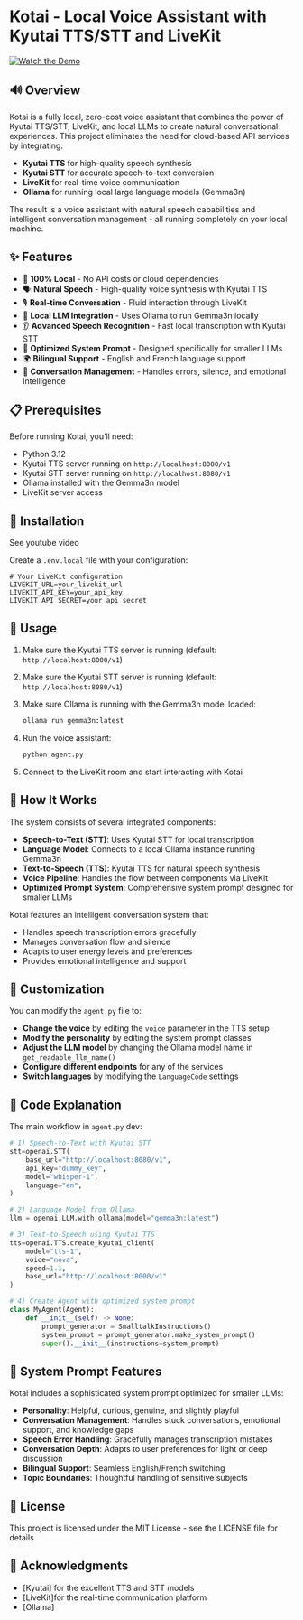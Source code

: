 # Kotai - Local Voice Assistant with Kyutai TTS/STT and LiveKit

[![Watch the Demo](https://img.youtube.com/vi/PHFrchtDIoE/0.jpg)](https://youtu.be/PHFrchtDIoE)
## 🔊 Overview

Kotai is a fully local, zero-cost voice assistant that combines the power of Kyutai TTS/STT, LiveKit, and local LLMs to create natural conversational experiences. This project eliminates the need for cloud-based API services by integrating:

- **Kyutai TTS** for high-quality speech synthesis
- **Kyutai STT** for accurate speech-to-text conversion
- **LiveKit** for real-time voice communication
- **Ollama** for running local large language models (Gemma3n)

The result is a voice assistant with natural speech capabilities and intelligent conversation management - all running completely on your local machine.

## ✨ Features

- 🎯 **100% Local** - No API costs or cloud dependencies
- 🗣️ **Natural Speech** - High-quality voice synthesis with Kyutai TTS
- 🎙️ **Real-time Conversation** - Fluid interaction through LiveKit
- 🧠 **Local LLM Integration** - Uses Ollama to run Gemma3n locally
- 👂 **Advanced Speech Recognition** - Fast local transcription with Kyutai STT
- 🤖 **Optimized System Prompt** - Designed specifically for smaller LLMs
- 🌍 **Bilingual Support** - English and French language support
- 💬 **Conversation Management** - Handles errors, silence, and emotional intelligence

## 📋 Prerequisites

Before running Kotai, you’ll need:

- Python 3.12
- Kyutai TTS server running on `http://localhost:8000/v1`
- Kyutai STT server running on `http://localhost:8080/v1`
- Ollama installed with the Gemma3n model
- LiveKit server access

## 🚀 Installation

See youtube video

Create a `.env.local` file with your configuration:

```env
# Your LiveKit configuration
LIVEKIT_URL=your_livekit_url
LIVEKIT_API_KEY=your_api_key
LIVEKIT_API_SECRET=your_api_secret
```

## 💬 Usage

1. Make sure the Kyutai TTS server is running (default: `http://localhost:8000/v1`)
1. Make sure the Kyutai STT server is running (default: `http://localhost:8080/v1`)
1. Make sure Ollama is running with the Gemma3n model loaded:
  
   ```bash
   ollama run gemma3n:latest
   ```
1. Run the voice assistant:
  
   ```bash
   python agent.py
   ```
1. Connect to the LiveKit room and start interacting with Kotai

## 🔧 How It Works

The system consists of several integrated components:

- **Speech-to-Text (STT)**: Uses Kyutai STT for local transcription
- **Language Model**: Connects to a local Ollama instance running Gemma3n
- **Text-to-Speech (TTS)**: Kyutai TTS for natural speech synthesis
- **Voice Pipeline**: Handles the flow between components via LiveKit
- **Optimized Prompt System**: Comprehensive system prompt designed for smaller LLMs

Kotai features an intelligent conversation system that:

- Handles speech transcription errors gracefully
- Manages conversation flow and silence
- Adapts to user energy levels and preferences
- Provides emotional intelligence and support

## 🔄 Customization

You can modify the `agent.py` file to:

- **Change the voice** by editing the `voice` parameter in the TTS setup
- **Modify the personality** by editing the system prompt classes
- **Adjust the LLM model** by changing the Ollama model name in `get_readable_llm_name()`
- **Configure different endpoints** for any of the services
- **Switch languages** by modifying the `LanguageCode` settings

## 📝 Code Explanation

The main workflow in `agent.py` dev:

```python
# 1) Speech-to-Text with Kyutai STT
stt=openai.STT(
    base_url="http://localhost:8080/v1",
    api_key="dummy_key",
    model="whisper-1",
    language="en",
)

# 2) Language Model from Ollama
llm = openai.LLM.with_ollama(model="gemma3n:latest")

# 3) Text-to-Speech using Kyutai TTS
tts=openai.TTS.create_kyutai_client(
    model="tts-1",
    voice="nova",
    speed=1.1,
    base_url="http://localhost:8000/v1"
)

# 4) Create Agent with optimized system prompt
class MyAgent(Agent):
    def __init__(self) -> None:
        prompt_generator = SmalltalkInstructions()
        system_prompt = prompt_generator.make_system_prompt()
        super().__init__(instructions=system_prompt)
```

## 🤖 System Prompt Features

Kotai includes a sophisticated system prompt optimized for smaller LLMs:

- **Personality**: Helpful, curious, genuine, and slightly playful
- **Conversation Management**: Handles stuck conversations, emotional support, and knowledge gaps
- **Speech Error Handling**: Gracefully manages transcription mistakes
- **Conversation Depth**: Adapts to user preferences for light or deep discussion
- **Bilingual Support**: Seamless English/French switching
- **Topic Boundaries**: Thoughtful handling of sensitive subjects

## 📜 License

This project is licensed under the MIT License - see the LICENSE file for details.

## 🙏 Acknowledgments

- [Kyutai] for the excellent TTS and STT models
- [LiveKit]for the real-time communication platform
- [Ollama]


